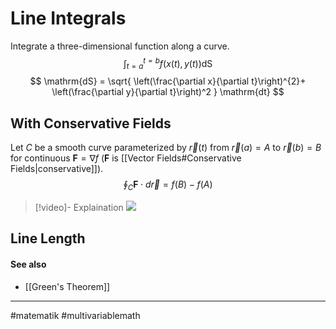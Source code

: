 # Line Integrals
Integrate a three-dimensional function along a curve.
$$
\int_{t=a}^{t=b}f(x(t),y(t)) 
\mathrm{dS}
$$
$$
\mathrm{dS} = \sqrt{
	\left(\frac{\partial x}{\partial t}\right)^{2}+
	\left(\frac{\partial y}{\partial t}\right)^2
} \mathrm{dt}
$$

## With Conservative Fields

Let $C$ be a smooth curve parameterized by $\vec{r}(t)$ from $\vec{r}(a) = A$ to $\vec{r}(b) = B$ for continuous $\mathbf{F} = \nabla f$ ($\mathbf{F}$ is [[Vector Fields#Conservative Fields|conservative]]).
$$
\oint_{C} \mathbf{F} \cdot d\vec{r} = f(B) - f(A)
$$

>[!video]- Explaination
>![](https://www.youtube.com/watch?v=we88mTXj6Yc)

## Line Length


#### See also
- [[Green's Theorem]]



---
#matematik #multivariablemath